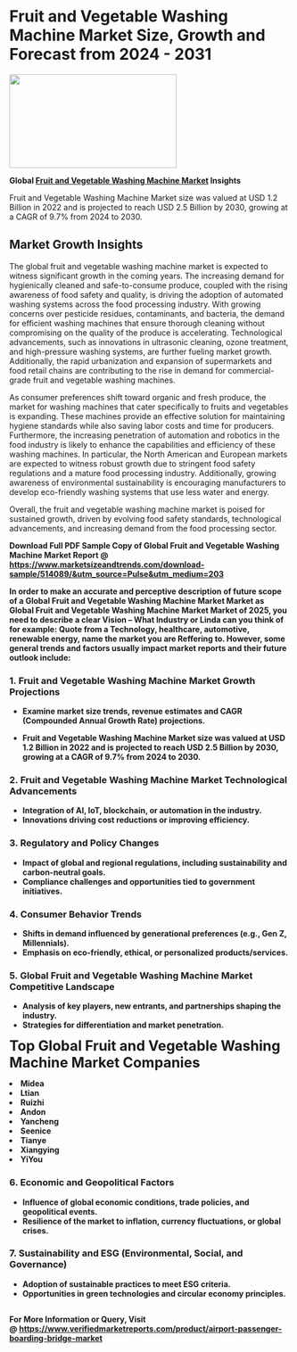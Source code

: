 <H1>Fruit and Vegetable Washing Machine Market Size, Growth and Forecast from 2024 - 2031</H1><img class="aligncenter size-medium wp-image-584254" src="https://thirdeyenews.in/wp-content/uploads/2024/09/Global-Market-Research-300x168.jpeg" alt="" width="300" height="168" /><p><strong>Global&nbsp;<a href="https://www.marketsizeandtrends.com/download-sample/514089/&amp;utm_source=Pulse&amp;utm_medium=203">Fruit and Vegetable Washing Machine Market</a> Insights</strong></p><p>Fruit and Vegetable Washing Machine Market size was valued at USD 1.2 Billion in 2022 and is projected to reach USD 2.5 Billion by 2030, growing at a CAGR of 9.7% from 2024 to 2030.</p><p><h2>Market Growth Insights</h2> <p>The global fruit and vegetable washing machine market is expected to witness significant growth in the coming years. The increasing demand for hygienically cleaned and safe-to-consume produce, coupled with the rising awareness of food safety and quality, is driving the adoption of automated washing systems across the food processing industry. With growing concerns over pesticide residues, contaminants, and bacteria, the demand for efficient washing machines that ensure thorough cleaning without compromising on the quality of the produce is accelerating. Technological advancements, such as innovations in ultrasonic cleaning, ozone treatment, and high-pressure washing systems, are further fueling market growth. Additionally, the rapid urbanization and expansion of supermarkets and food retail chains are contributing to the rise in demand for commercial-grade fruit and vegetable washing machines.</p> <p><strong></strong></p> <p>As consumer preferences shift toward organic and fresh produce, the market for washing machines that cater specifically to fruits and vegetables is expanding. These machines provide an effective solution for maintaining hygiene standards while also saving labor costs and time for producers. Furthermore, the increasing penetration of automation and robotics in the food industry is likely to enhance the capabilities and efficiency of these washing machines. In particular, the North American and European markets are expected to witness robust growth due to stringent food safety regulations and a mature food processing industry. Additionally, growing awareness of environmental sustainability is encouraging manufacturers to develop eco-friendly washing systems that use less water and energy.</p> <p>Overall, the fruit and vegetable washing machine market is poised for sustained growth, driven by evolving food safety standards, technological advancements, and increasing demand from the food processing sector.</p> <p><strong></p><p><span class=""><strong>Download Full PDF Sample Copy of Global Fruit and Vegetable Washing Machine Market Report</strong> @ <a href="https://www.marketsizeandtrends.com/download-sample/514089/&amp;utm_source=Pulse&amp;utm_medium=203" target="_blank">https://www.marketsizeandtrends.com/download-sample/514089/&amp;utm_source=Pulse&amp;utm_medium=203</a></span></p><p>In order to make an accurate and perceptive description of future scope of a Global&nbsp;Fruit and Vegetable Washing Machine Market Market as Global&nbsp;Fruit and Vegetable Washing Machine Market Market of 2025, you need to describe a clear Vision &ndash; What Industry or Linda can you think of for example: Quote from a Technology, healthcare, automotive, renewable energy, name the market you are Reffering to. However, some general trends and factors usually impact market reports and their future outlook include:</p><h3>1.&nbsp;<strong>Fruit and Vegetable Washing Machine Market Growth Projections</strong></h3><ul><li>Examine market size trends, revenue estimates and CAGR (Compounded Annual Growth Rate) projections.</li><li><p>Fruit and Vegetable Washing Machine Market size was valued at USD 1.2 Billion in 2022 and is projected to reach USD 2.5 Billion by 2030, growing at a CAGR of 9.7% from 2024 to 2030.</p></li></ul><h3>2.&nbsp;<strong>Fruit and Vegetable Washing Machine Market Technological Advancements</strong></h3><ul><li>Integration of AI, IoT, blockchain, or automation in the industry.</li><li>Innovations driving cost reductions or improving efficiency.</li></ul><h3>3.&nbsp;<strong>Regulatory and Policy Changes</strong></h3><ul><li>Impact of global and regional regulations, including sustainability and carbon-neutral goals.</li><li>Compliance challenges and opportunities tied to government initiatives.</li></ul><h3>4.&nbsp;<strong>Consumer Behavior Trends</strong></h3><ul><li>Shifts in demand influenced by generational preferences (e.g., Gen Z, Millennials).</li><li>Emphasis on eco-friendly, ethical, or personalized products/services.</li></ul><h3>5.&nbsp;<strong>Global Fruit and Vegetable Washing Machine Market Competitive Landscape</strong></h3><ul><li>Analysis of key players, new entrants, and partnerships shaping the industry.</li><li>Strategies for differentiation and market penetration.</li></ul><p data-pm-slice="1 1 []"><span style="color: inherit; font-family: inherit; font-size: 25px;">Top Global Fruit and Vegetable Washing Machine Market Companies</span></p><div class="" data-test-id=""><p><li>Midea</li><li> Ltian</li><li> Ruizhi</li><li> Andon</li><li> Yancheng</li><li> Seenice</li><li> Tianye</li><li> Xiangying</li><li> YiYou</li></p></div><h3>6.&nbsp;<strong>Economic and Geopolitical Factors</strong></h3><ul><li>Influence of global economic conditions, trade policies, and geopolitical events.</li><li>Resilience of the market to inflation, currency fluctuations, or global crises.</li></ul><h3>7.&nbsp;<strong>Sustainability and ESG (Environmental, Social, and Governance)</strong></h3><ul><li>Adoption of sustainable practices to meet ESG criteria.</li><li>Opportunities in green technologies and circular economy principles.</li></ul><h2><strong style="font-size: 14px;">For More Information or Query, Visit @&nbsp;</strong><a style="background-color: #ffffff; font-size: 14px;" href="https://www.marketsizeandtrends.com/report/fruit-and-vegetable-washing-machine-market/" target="_blank">https://www.verifiedmarketreports.com/product/airport-passenger-boarding-bridge-market</a></h2>
